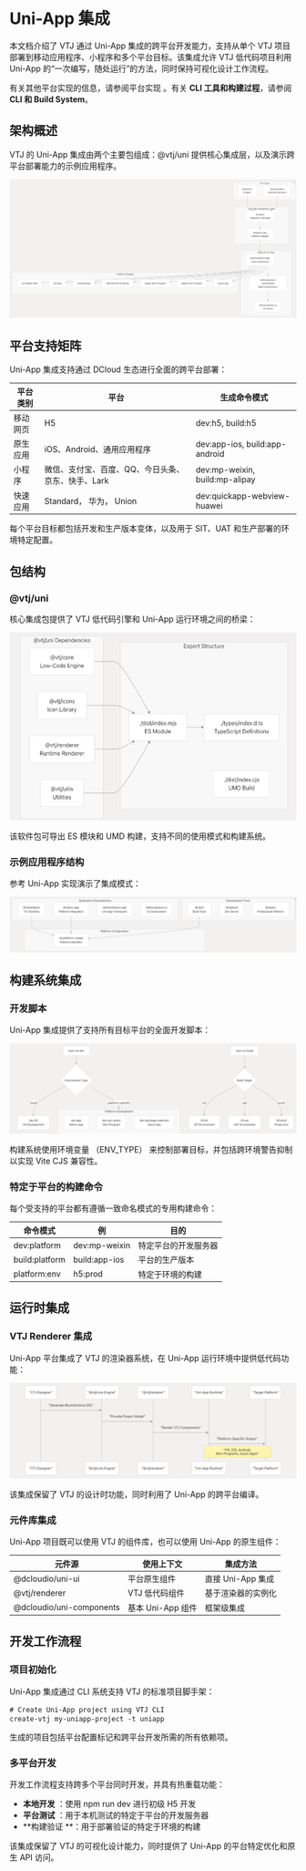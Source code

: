# Uni-App 集成

本文档介绍了 VTJ 通过 Uni-App 集成的跨平台开发能力，支持从单个 VTJ 项目部署到移动应用程序、小程序和多个平台目标。该集成允许 VTJ 低代码项目利用 Uni-App 的“一次编写，随处运行”的方法，同时保持可视化设计工作流程。

有关其他平台实现的信息，请参阅平台实现 。有关 **CLI 工具和构建过程**，请参阅 **CLI 和 Build System**。

## 架构概述

VTJ 的 Uni-App 集成由两个主要包组成：@vtj/uni 提供核心集成层，以及演示跨平台部署能力的示例应用程序。

![](../svg/15/1.png)

## 平台支持矩阵

Uni-App 集成支持通过 DCloud 生态进行全面的跨平台部署：

| 平台类别 | 平台                                               | 生成命令模式                   |
| -------- | -------------------------------------------------- | ------------------------------ |
| 移动网页 | H5                                                 | dev:h5, build:h5               |
| 原生应用 | iOS、Android、通用应用程序                         | dev:app-ios, build:app-android |
| 小程序   | 微信、支付宝、百度、QQ、今日头条、京东、快手、Lark | dev:mp-weixin, build:mp-alipay |
| 快速应用 | Standard， 华为， Union                            | dev:quickapp-webview-huawei    |

每个平台目标都包括开发和生产版本变体，以及用于 SIT、UAT 和生产部署的环境特定配置。

## 包结构

### @vtj/uni

核心集成包提供了 VTJ 低代码引擎和 Uni-App 运行环境之间的桥梁：

![](../svg/15/2.png)

该软件包可导出 ES 模块和 UMD 构建，支持不同的使用模式和构建系统。

### 示例应用程序结构

参考 Uni-App 实现演示了集成模式：

![](../svg/15/3.png)

## 构建系统集成

### 开发脚本

Uni-App 集成提供了支持所有目标平台的全面开发脚本：

![](../svg/15/4.png)

构建系统使用环境变量 （ENV_TYPE） 来控制部署目标，并包括跨环境警告抑制以实现 Vite CJS 兼容性。

### 特定于平台的构建命令

每个受支持的平台都有遵循一致命名模式的专用构建命令：

| 命令模式       | 例            | 目的                 |
| -------------- | ------------- | -------------------- |
| dev:platform   | dev:mp-weixin | 特定平台的开发服务器 |
| build:platform | build:app-ios | 平台的生产版本       |
| platform:env   | h5:prod       | 特定于环境的构建     |

## 运行时集成

### VTJ Renderer 集成

Uni-App 平台集成了 VTJ 的渲染器系统，在 Uni-App 运行环境中提供低代码功能：

![](../svg/15/5.png)

该集成保留了 VTJ 的设计时功能，同时利用了 Uni-App 的跨平台编译。

### 元件库集成

Uni-App 项目既可以使用 VTJ 的组件库，也可以使用 Uni-App 的原生组件：

| 元件源                   | 使用上下文        | 集成方法           |
| ------------------------ | ----------------- | ------------------ |
| @dcloudio/uni-ui         | 平台原生组件      | 直接 Uni-App 集成  |
| @vtj/renderer            | VTJ 低代码组件    | 基于渲染器的实例化 |
| @dcloudio/uni-components | 基本 Uni-App 组件 | 框架级集成         |

## 开发工作流程

### 项目初始化

Uni-App 集成通过 CLI 系统支持 VTJ 的标准项目脚手架：

```shell
# Create Uni-App project using VTJ CLI
create-vtj my-uniapp-project -t uniapp
```

生成的项目包括平台配置标记和跨平台开发所需的所有依赖项。

### 多平台开发

开发工作流程支持跨多个平台同时开发，并具有热重载功能：

- **本地开发** ：使用 npm run dev 进行初级 H5 开发
- **平台测试** ：用于本机测试的特定于平台的开发服务器
- **构建验证 **：用于部署验证的特定于环境的构建

该集成保留了 VTJ 的可视化设计能力，同时提供了 Uni-App 的平台特定优化和原生 API 访问。
